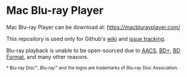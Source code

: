 # Mac Blu-ray Player

Mac Blu-ray Player can be download at: https://macblurayplayer.com/

This repository is used only for Github's [wiki] and [issue tracking].

Blu-ray playback is unable to be open-sourced due to [AACS], [BD+], [BD Format], and many other reasons.

[wiki]: https://github.com/macgo-player/bluray-player/wiki
[issue tracking]: https://github.com/macgo-player/bluray-player/issues
[AACS]: http://www.aacsla.com/
[BD+]: http://www.bdplusllc.com/
[BD Format]: http://www.blu-raydisc.info/

<sup>* Blu-ray Disc™, Blu-ray™ and the logos are trademarks of Blu-ray Disc Association.</sup>
